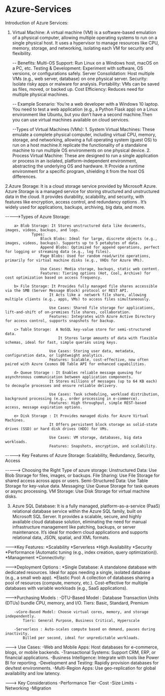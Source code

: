 # Azure-Services
Introduction of Azure Services: 

1. Virtual Machine: A virtual machine (VM) is a software-based emulation of a physical computer, allowing multiple operating systems to run on a single physical host.
                    It uses a hypervisor to manage resources like CPU, memory, storage, and networking, isolating each VM for security and flexibility.

    -- Benefits: 
              Multi-OS Support: Run Linux on a Windows host, macOS on a PC, etc.
              Testing & Development: Experiment with software, OS versions, or configurations safely.
              Server Consolidation: Host multiple VMs (e.g., web server, database) on one physical server.
              Security: Isolate risky apps or malware for analysis.
              Portability: VMs can be saved as files, moved, or backed up.
              Cost Efficiency: Reduces need for multiple physical machines.

    -- Example Scenario:
             You’re a web developer with a Windows 10 laptop. You need to test a web application (e.g., a Python Flask app) on a Linux environment like Ubuntu,
             but you don’t have a second machine.Then you can use virtual machines available on cloud services.

   --Types of Virtual Machines (VMs):
               1. System Virtual Machines: These emulate a complete physical computer, including virtual CPU, memory, storage, and networking, allowing a full operating system
                                          (guest OS) to run on a host machine.It replicate the functionality of a standalone machine to run multiple OS environments on one physical device.
               2. Process Virtual Machine: These are designed to run a single application or process in an isolated, platform-independent environment, abstracting the underlying OS and hardware.
                                           It Provide a runtime environment for a specific program, shielding it from the host OS differences.

                                        

2.Azure Storage: It is a cloud storage service provided by Microsoft Azure. Azure Storage is a managed service for storing structured and      unstructured data in the cloud. It provides durability, scalability, and security, with features like encryption, access control, and redundancy options . It’s widely used for applications, backups, archiving, big data, and more.

----->Types of Azure Storage:

        a> Blob Storage: It Stores unstructured data like documents, images, videos, backups, and logs.
                Types:
                    Block Blobs: Ideal for large, discrete objects (e.g., images, videos, backups). Supports up to 5 petabytes of data.
                    Append Blobs: Optimized for append operations, perfect for logging or streaming data (e.g., log files).
                    Page Blobs: Used for random read/write operations, primarily for virtual machine disks (e.g., VHDs for Azure VMs).

                    Use Cases: Media storage, backups, static web content.
                    Features: Tiering options (Hot, Cool, Archive) for cost optimization based on access frequency.

        b> File Storage: It Provides fully managed file shares accessible via the SMB (Server Message Block) protocol or REST API.
                        It Acts like a  network file share, allowing multiple clients (e.g., apps, VMs) to access files simultaneously.

                        Use Cases: Shared file storage for applications, lift-and-shift of on-premises file shares, collaboration.
                        Features: Integrates with Azure Active Directory for access control, supports snapshots for backup.

        c> Table Storage:  A NoSQL key-value store for semi-structured data.
                            It Stores large amounts of data with flexible schemas, ideal for fast, simple queries using keys.
                    
                        Use Cases: Storing user data, metadata, configuration data, or lightweight analytics.
                        Features: Scalable, cost-effective, now often paired with Azure Cosmos DB Table API for enhanced capabilities.

        d> Queue Storage : It Enables reliable message queuing for asynchronous communication between application components.
                        It Stores millions of messages (up to 64 KB each) to decouple processes and ensure reliable delivery.
                        
                        Use Cases: Task scheduling, workload distribution, background processing (e.g., order processing in e-commerce).
                        Features: High throughput, simple REST-based access, message expiration options.

        e> Disk Storage : It Provides managed disks for Azure Virtual Machines.
                        It Offers persistent block storage as solid-state drives (SSD) or hard disk drives (HDD) for VMs.

                        Use Cases: VM storage, databases, big data workloads.
                        Features: Snapshots, encryption, and scalability.


-----> Key Features of Azure Storage: Scalability, Redundancy, Security, Access

-----> Choosing the Right Type of azure storage: 
            Unstructured Data: Use Blob Storage for files, images, or backups.
            File Sharing: Use File Storage for shared access across apps or users.
            Semi-Structured Data: Use Table Storage for key-value data.
            Messaging: Use Queue Storage for task queues or async processing.
            VM Storage: Use Disk Storage for virtual machine disks.

   

3. Azure SQL Database: It is a fully managed, platform-as-a-service (PaaS) relational database service within the Azure SQL family, built on Microsoft SQL Server. It provides a scalable, secure, and highly available cloud database solution, eliminating the need for manual infrastructure management like patching, backups, or server maintenance. It’s ideal for modern cloud applications and supports relational data, JSON, spatial, and XML formats.

--->Key Features: 
        *Scalability
        *Serverless
        *High Availability
        *Security
        *Performance (Automatic tuning (e.g., index creation, query optimization)).
        *Management
        *Connectivity:

--->Deployment Options :
        *Single Database: A standalone database with dedicated resources.
                        Ideal for apps needing a single, isolated database (e.g., a small web app).
        *Elastic Pool: A collection of databases sharing a pool of resources (compute, memory, etc.).
                        Cost-effective for multiple databases with variable workloads (e.g., SaaS applications).

--->Purchasing Models :
        -DTU-Based Model : Database Transaction Units (DTUs) bundle CPU, memory, and I/O.
            Tiers: Basic, Standard, Premium

        -vCore-Based Model: Choose virtual cores, memory, and storage independently.
            Tiers: General Purpose, Business Critical, Hyperscale

        -Serverless : Auto-scales compute based on demand, pauses during inactivity.
            Billed per second, ideal for unpredictable workloads.

---> Use Cases: 
        -Web and Mobile Apps: Host databases for e-commerce, blogs, or mobile backends.
        -Transactional Systems: Support CRM, ERP, or financial applications.
        -Business Intelligence: Integrate with tools like Power BI for reporting.
        -Development and Testing: Rapidly provision databases for dev/test environments.
        -Multi-Region Apps: Use geo-replication for global availability and low latency.

---> Key Considerations
        -Performance Tier
        -Cost
        -Size Limits
        -Networking
        -Migration
